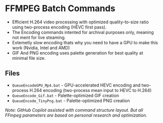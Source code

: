 # FFMPEG Batch Commands

- Efficient H.264 video processing with optimized quality-to-size ratio using two-process encoding (HEVC first pass).
- The Encoding commands intented for archival purposes only, meaning not ment for live steaming.
- Extemetly slow encoding thats why you need to have a GPU to make this work (Nvidia, Intel and AMD)
- GIF And PNG encoding uses palette generation for best quality at minimal file size.

## Files
- `QueueEncodeGPU_Mp4.bat` - GPU-accelerated HEVC encoding and two-process H.264 encoding (two-process mean input to HEVC to H.264)
- `QueueEncode_Gif.bat` - Palette-optimized GIF creation
- `QueueEncode_TinyPng.bat` - Palette-optimized PNG creation

*Note: GitHub Copilot assisted with command structure layout. But all FFmpeg parameters are based on personal research and optimization.* 

